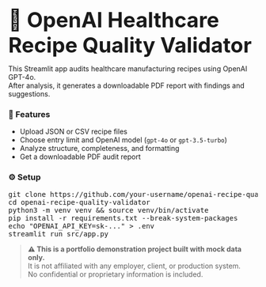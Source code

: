 <b style="font-size:3em">🧪 OpenAI Healthcare Recipe Quality Validator</b>

This Streamlit app audits healthcare manufacturing recipes using OpenAI GPT-4o.  
After analysis, it generates a downloadable PDF report with findings and suggestions.

<h3>🚀 Features</h3>

- Upload JSON or CSV recipe files  
- Choose entry limit and OpenAI model (<code>gpt-4o</code> or <code>gpt-3.5-turbo</code>)  
- Analyze structure, completeness, and formatting  
- Get a downloadable PDF audit report  

<h3>⚙️ Setup</h3>

<pre>
git clone https://github.com/your-username/openai-recipe-quality-validator.git
cd openai-recipe-quality-validator
python3 -m venv venv && source venv/bin/activate
pip install -r requirements.txt --break-system-packages
echo "OPENAI_API_KEY=sk-..." > .env
streamlit run src/app.py
</pre>

<blockquote>
<b>⚠️ This is a portfolio demonstration project built with mock data only.</b><br>
It is not affiliated with any employer, client, or production system.<br>
No confidential or proprietary information is included.
</blockquote>
